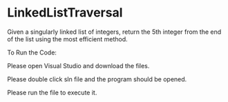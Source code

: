 # LinkedListTraversal
Given a singularly linked list of integers, return the 5th integer from the end of the list using the most efficient method.

To Run the Code: 

Please open Visual Studio and download the files.

Please double click sln file and the program should be opened.

Please run the file to execute it.
